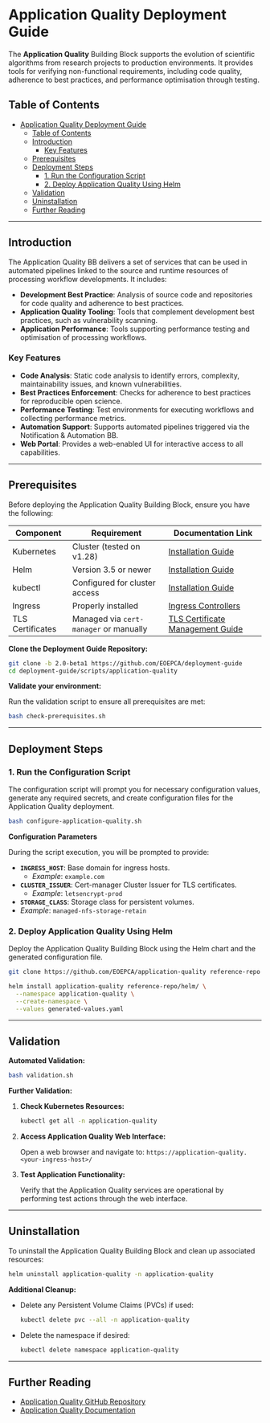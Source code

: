 # Application Quality Deployment Guide

The **Application Quality** Building Block supports the evolution of scientific algorithms from research projects to production environments. It provides tools for verifying non-functional requirements, including code quality, adherence to best practices, and performance optimisation through testing.

## Table of Contents

- [Application Quality Deployment Guide](#application-quality-deployment-guide)
  - [Table of Contents](#table-of-contents)
  - [Introduction](#introduction)
    - [Key Features](#key-features)
  - [Prerequisites](#prerequisites)
  - [Deployment Steps](#deployment-steps)
    - [1. Run the Configuration Script](#1-run-the-configuration-script)
    - [2. Deploy Application Quality Using Helm](#2-deploy-application-quality-using-helm)
  - [Validation](#validation)
  - [Uninstallation](#uninstallation)
  - [Further Reading](#further-reading)

---

## Introduction

The Application Quality BB delivers a set of services that can be used in automated pipelines linked to the source and runtime resources of processing workflow developments. It includes:

- **Development Best Practice**: Analysis of source code and repositories for code quality and adherence to best practices.
- **Application Quality Tooling**: Tools that complement development best practices, such as vulnerability scanning.
- **Application Performance**: Tools supporting performance testing and optimisation of processing workflows.

### Key Features

- **Code Analysis**: Static code analysis to identify errors, complexity, maintainability issues, and known vulnerabilities.
- **Best Practices Enforcement**: Checks for adherence to best practices for reproducible open science.
- **Performance Testing**: Test environments for executing workflows and collecting performance metrics.
- **Automation Support**: Supports automated pipelines triggered via the Notification & Automation BB.
- **Web Portal**: Provides a web-enabled UI for interactive access to all capabilities.

---

## Prerequisites

Before deploying the Application Quality Building Block, ensure you have the following:

| Component        | Requirement                            | Documentation Link                                                                                  |
| ---------------- | -------------------------------------- | --------------------------------------------------------------------------------------------------- |
| Kubernetes       | Cluster (tested on v1.28)              | [Installation Guide](../infra/kubernetes-cluster-and-networking.md)                                               |
| Helm             | Version 3.5 or newer                   | [Installation Guide](https://helm.sh/docs/intro/install/)                                           |
| kubectl          | Configured for cluster access          | [Installation Guide](https://kubernetes.io/docs/tasks/tools/)                                       |
| Ingress          | Properly installed                     | [Ingress Controllers](../infra/ingress-controller.md) |
| TLS Certificates | Managed via `cert-manager` or manually | [TLS Certificate Management Guide](../infra/tls/overview.md/)                                   |


**Clone the Deployment Guide Repository:**

```bash
git clone -b 2.0-beta1 https://github.com/EOEPCA/deployment-guide
cd deployment-guide/scripts/application-quality
```

**Validate your environment:**

Run the validation script to ensure all prerequisites are met:

```bash
bash check-prerequisites.sh
```

---

## Deployment Steps

### 1. Run the Configuration Script

The configuration script will prompt you for necessary configuration values, generate any required secrets, and create configuration files for the Application Quality deployment.

```bash
bash configure-application-quality.sh
```

**Configuration Parameters**

During the script execution, you will be prompted to provide:

- **`INGRESS_HOST`**: Base domain for ingress hosts.
  - *Example*: `example.com`
- **`CLUSTER_ISSUER`**: Cert-manager Cluster Issuer for TLS certificates.
  - *Example*: `letsencrypt-prod`
- **`STORAGE_CLASS`**: Storage class for persistent volumes.
 - *Example*: `managed-nfs-storage-retain`

### 2. Deploy Application Quality Using Helm

Deploy the Application Quality Building Block using the Helm chart and the generated configuration file.

```bash
git clone https://github.com/EOEPCA/application-quality reference-repo

helm install application-quality reference-repo/helm/ \
  --namespace application-quality \
  --create-namespace \
  --values generated-values.yaml
```


---

## Validation

**Automated Validation:**

```bash
bash validation.sh
```

**Further Validation:**

1. **Check Kubernetes Resources:**

   ```bash
   kubectl get all -n application-quality
   ```

2. **Access Application Quality Web Interface:**

   Open a web browser and navigate to: `https://application-quality.<your-ingress-host>/`

3. **Test Application Functionality:**

   Verify that the Application Quality services are operational by performing test actions through the web interface.

---

## Uninstallation

To uninstall the Application Quality Building Block and clean up associated resources:

```bash
helm uninstall application-quality -n application-quality
```

**Additional Cleanup:**

- Delete any Persistent Volume Claims (PVCs) if used:

  ```bash
  kubectl delete pvc --all -n application-quality
  ```

- Delete the namespace if desired:

  ```bash
  kubectl delete namespace application-quality
  ```

---

## Further Reading

- [Application Quality GitHub Repository](https://github.com/EOEPCA/application-quality)
- [Application Quality Documentation](https://eoepca.readthedocs.io/projects/application-quality/en/latest/)
